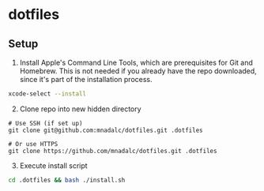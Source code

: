 # dotfiles

## Setup

1. Install Apple's Command Line Tools, which are prerequisites for Git and Homebrew.
   This is not needed if you already have the repo downloaded, since it's part of the installation process.

```bash
xcode-select --install
```

2. Clone repo into new hidden directory

```
# Use SSH (if set up)
git clone git@github.com:mnadalc/dotfiles.git .dotfiles

# Or use HTTPS
git clone https://github.com/mnadalc/dotfiles.git .dotfiles
```

3. Execute install script

```bash
cd .dotfiles && bash ./install.sh
```
